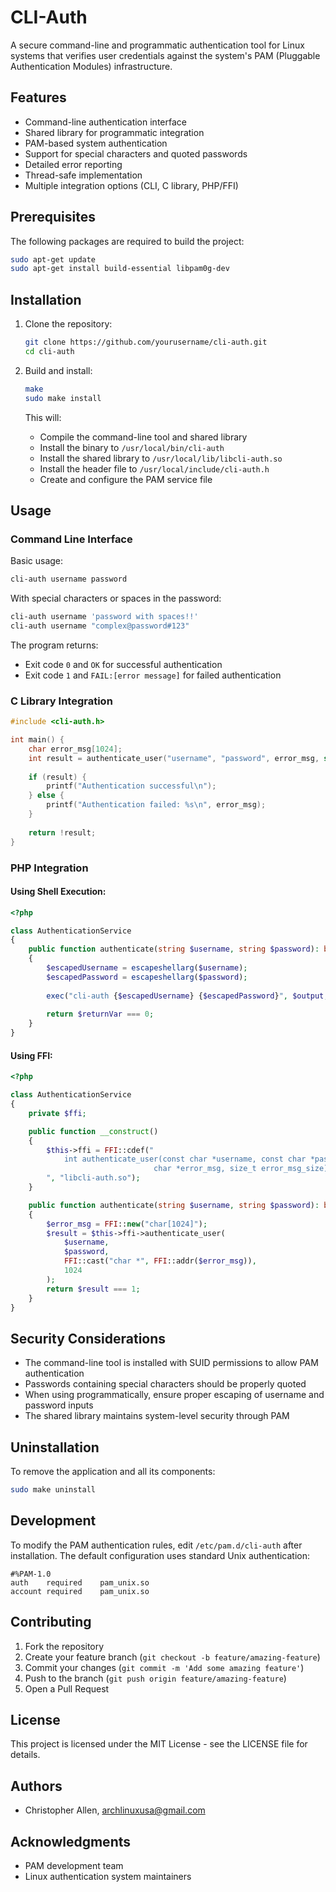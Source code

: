 
# CLI-Auth

A secure command-line and programmatic authentication tool for Linux systems that verifies user credentials against the system's PAM (Pluggable Authentication Modules) infrastructure.

## Features

- Command-line authentication interface
- Shared library for programmatic integration
- PAM-based system authentication
- Support for special characters and quoted passwords
- Detailed error reporting
- Thread-safe implementation
- Multiple integration options (CLI, C library, PHP/FFI)

## Prerequisites

The following packages are required to build the project:

```bash
sudo apt-get update
sudo apt-get install build-essential libpam0g-dev
```

## Installation

1. Clone the repository:

   ```bash
   git clone https://github.com/yourusername/cli-auth.git
   cd cli-auth
   ```

2. Build and install:

   ```bash
   make
   sudo make install
   ```

   This will:
   - Compile the command-line tool and shared library
   - Install the binary to `/usr/local/bin/cli-auth`
   - Install the shared library to `/usr/local/lib/libcli-auth.so`
   - Install the header file to `/usr/local/include/cli-auth.h`
   - Create and configure the PAM service file

## Usage

### Command Line Interface

Basic usage:

```bash
cli-auth username password
```

With special characters or spaces in the password:

```bash
cli-auth username 'password with spaces!!'
cli-auth username "complex@password#123"
```

The program returns:
- Exit code `0` and `OK` for successful authentication
- Exit code `1` and `FAIL:[error message]` for failed authentication

### C Library Integration

```c
#include <cli-auth.h>

int main() {
    char error_msg[1024];
    int result = authenticate_user("username", "password", error_msg, sizeof(error_msg));
    
    if (result) {
        printf("Authentication successful\n");
    } else {
        printf("Authentication failed: %s\n", error_msg);
    }
    
    return !result;
}
```

### PHP Integration

#### Using Shell Execution:

```php
<?php

class AuthenticationService
{
    public function authenticate(string $username, string $password): bool
    {
        $escapedUsername = escapeshellarg($username);
        $escapedPassword = escapeshellarg($password);
        
        exec("cli-auth {$escapedUsername} {$escapedPassword}", $output, $returnVar);
        
        return $returnVar === 0;
    }
}
```
#### Using FFI:

```php
<?php

class AuthenticationService
{
    private $ffi;

    public function __construct()
    {
        $this->ffi = FFI::cdef("
            int authenticate_user(const char *username, const char *password, 
                                char *error_msg, size_t error_msg_size);
        ", "libcli-auth.so");
    }

    public function authenticate(string $username, string $password): bool
    {
        $error_msg = FFI::new("char[1024]");
        $result = $this->ffi->authenticate_user(
            $username,
            $password,
            FFI::cast("char *", FFI::addr($error_msg)),
            1024
        );
        return $result === 1;
    }
}
```

## Security Considerations

- The command-line tool is installed with SUID permissions to allow PAM authentication
- Passwords containing special characters should be properly quoted
- When using programmatically, ensure proper escaping of username and password inputs
- The shared library maintains system-level security through PAM

## Uninstallation

To remove the application and all its components:

```bash
sudo make uninstall
```

## Development

To modify the PAM authentication rules, edit `/etc/pam.d/cli-auth` after installation. The default configuration uses standard Unix authentication:

```plaintext
#%PAM-1.0
auth    required    pam_unix.so
account required    pam_unix.so
```

## Contributing

1. Fork the repository
2. Create your feature branch (`git checkout -b feature/amazing-feature`)
3. Commit your changes (`git commit -m 'Add some amazing feature'`)
4. Push to the branch (`git push origin feature/amazing-feature`)
5. Open a Pull Request

## License

This project is licensed under the MIT License - see the LICENSE file for details.

## Authors

- Christopher Allen, archlinuxusa@gmail.com

## Acknowledgments

- PAM development team
- Linux authentication system maintainers

